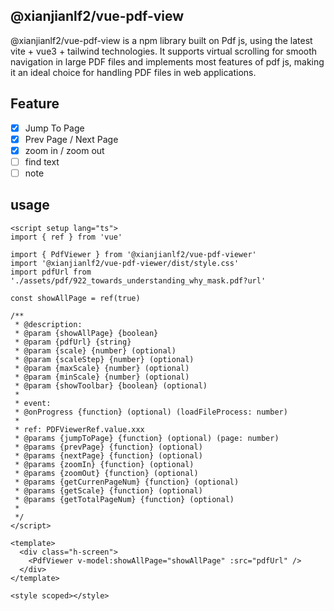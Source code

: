 ## @xianjianlf2/vue-pdf-view

@xianjianlf2/vue-pdf-view is a npm library built on Pdf js, using the latest vite + vue3 + tailwind technologies. It supports virtual scrolling for smooth navigation in large PDF files and implements most features of pdf js, making it an ideal choice for handling PDF files in web applications.

## Feature

- [x] Jump To Page
- [x] Prev Page / Next Page
- [x] zoom in  / zoom out
- [ ] find text
- [ ] note

## usage


```vue
<script setup lang="ts">
import { ref } from 'vue'

import { PdfViewer } from '@xianjianlf2/vue-pdf-viewer'
import '@xianjianlf2/vue-pdf-viewer/dist/style.css'
import pdfUrl from './assets/pdf/922_towards_understanding_why_mask.pdf?url'

const showAllPage = ref(true)

/**
 * @description:
 * @param {showAllPage} {boolean}
 * @param {pdfUrl} {string}
 * @param {scale} {number} (optional)
 * @param {scaleStep} {number} (optional)
 * @param {maxScale} {number} (optional)
 * @param {minScale} {number} (optional)
 * @param {showToolbar} {boolean} (optional)
 *
 * event:
 * @onProgress {function} (optional) (loadFileProcess: number)
 *
 * ref: PDFViewerRef.value.xxx
 * @params {jumpToPage} {function} (optional) (page: number)
 * @params {prevPage} {function} (optional)
 * @params {nextPage} {function} (optional)
 * @params {zoomIn} {function} (optional)
 * @params {zoomOut} {function} (optional)
 * @params {getCurrenPageNum} {function} (optional)
 * @params {getScale} {function} (optional)
 * @params {getTotalPageNum} {function} (optional)
 *
 */
</script>

<template>
  <div class="h-screen">
    <PdfViewer v-model:showAllPage="showAllPage" :src="pdfUrl" />
  </div>
</template>

<style scoped></style>
```
